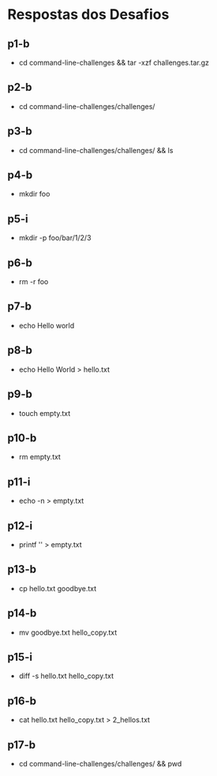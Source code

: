 # Respostas dos Desafios

## p1-b
- cd command-line-challenges && tar -xzf challenges.tar.gz

## p2-b
- cd command-line-challenges/challenges/

## p3-b
- cd command-line-challenges/challenges/ && ls

## p4-b
- mkdir foo

## p5-i
- mkdir -p foo/bar/1/2/3

## p6-b
- rm -r foo

## p7-b
- echo Hello world

## p8-b
- echo Hello World > hello.txt

## p9-b
- touch empty.txt

## p10-b
- rm empty.txt

## p11-i
- echo -n > empty.txt

## p12-i
- printf '' > empty.txt

## p13-b
- cp hello.txt goodbye.txt

## p14-b
- mv goodbye.txt hello_copy.txt

## p15-i
- diff -s hello.txt hello_copy.txt

## p16-b
- cat hello.txt hello_copy.txt > 2_hellos.txt

## p17-b
- cd command-line-challenges/challenges/ && pwd